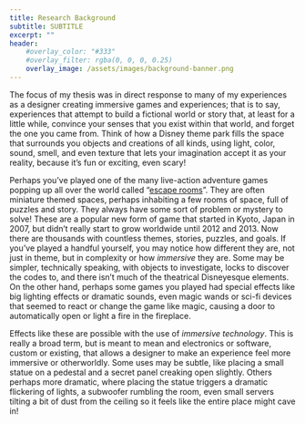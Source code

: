 ```yaml
---
title: Research Background
subtitle: SUBTITLE
excerpt: ""
header:
    #overlay_color: "#333"
    #overlay_filter: rgba(0, 0, 0, 0.25)
    overlay_image: /assets/images/background-banner.png
---
```


The focus of my thesis was in direct response to many of my experiences as a designer creating immersive games and experiences; that is to say, experiences that attempt to build a fictional world or story that, at least for a little while, convince your senses that you exist within that world, and forget the one you came from. Think of how a Disney theme park fills the space that surrounds you objects and creations of all kinds, using light, color, sound, smell, and even texture that lets your imagination accept it as your reality, because it’s fun or exciting, even scary!

Perhaps you’ve played one of the many live-action adventure games popping up all over the world called “[escape rooms](https://en.wikipedia.org/wiki/Escape_room)”. They are often miniature themed spaces, perhaps inhabiting a few rooms of space, full of puzzles and story. They always have some sort of problem or mystery to solve! These are a popular new form of game that started in Kyoto, Japan in 2007, but didn’t really start to grow worldwide until 2012 and 2013. Now there are thousands with countless themes, stories, puzzles, and goals. If you’ve played a handful yourself, you may notice how different they are, not just in theme, but in complexity or how _immersive_ they are. Some may be simpler, technically speaking, with objects to investigate, locks to discover the codes to, and there isn’t much of the theatrical Disneyesque elements. On the other hand, perhaps some games you played had special effects like big lighting effects or dramatic sounds, even magic wands or sci-fi devices that seemed to react or change the game like magic, causing a door to automatically open or light a fire in the fireplace.

Effects like these are possible with the use of _immersive technology_. This is really a broad term, but is meant to mean and electronics or software, custom or existing, that allows a designer to make an experience feel more immersive or otherworldly. Some uses may be subtle, like placing a small statue on a pedestal and a secret panel creaking open slightly. Others perhaps more dramatic, where placing the statue triggers a dramatic flickering of lights, a subwoofer rumbling the room, even small servers tilting a bit of dust from the ceiling so it feels like the entire place might cave in!